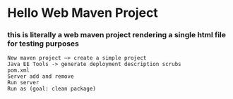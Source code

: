 # Hello Web Maven Project
### this is literally a web maven project rendering a single html file for testing purposes 
```
New maven project —> create a simple project 
Java EE Tools -> generate deployment description scrubs
pom.xml
Server add and remove
Run server
Run as (goal: clean package)
```
